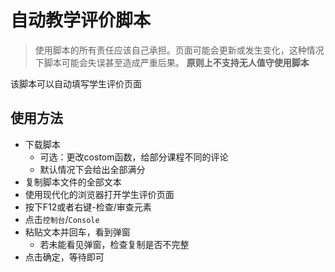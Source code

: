 # 自动教学评价脚本

> 使用脚本的所有责任应该自己承担。页面可能会更新或发生变化，这种情况下脚本可能会失误甚至造成严重后果。
> **原则上不支持无人值守使用脚本**

该脚本可以自动填写学生评价页面

## 使用方法
+ 下载脚本
    + 可选：更改costom函数，给部分课程不同的评论
    + 默认情况下会给出全部满分
+ 复制脚本文件的全部文本
+ 使用现代化的浏览器打开学生评价页面
+ 按下F12或者右键-检查/审查元素
+ 点击`控制台`/`Console`
+ 粘贴文本并回车，看到弹窗
    + 若未能看见弹窗，检查复制是否不完整
+ 点击确定，等待即可